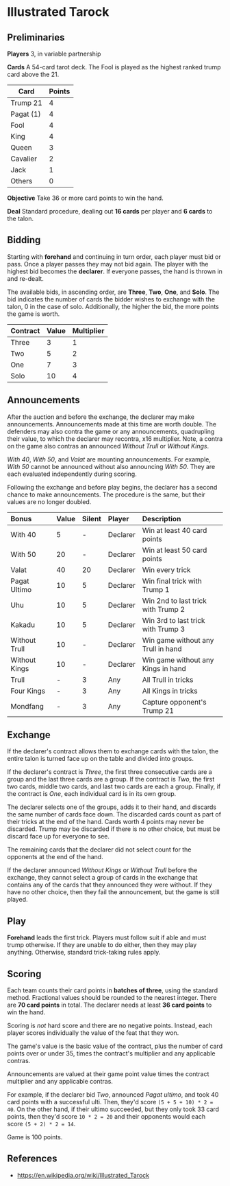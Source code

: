 # Illustrated Tarock

## Preliminaries

**Players** 3, in variable partnership

**Cards** A 54-card tarot deck. The Fool is played as the highest
ranked trump card above the 21.

Card       | Points
---------- | ------
Trump 21   | 4
Pagat (1)  | 4
Fool       | 4
King       | 4
Queen      | 3
Cavalier   | 2
Jack       | 1
Others     | 0

**Objective** Take 36 or more card points to win the hand.

**Deal** Standard procedure, dealing out **16 cards** per player and **6
cards** to the talon.

## Bidding

Starting with **forehand** and continuing in turn order, each player
must bid or pass. Once a player passes they may not bid again. The
player with the highest bid becomes the **declarer**. If everyone
passes, the hand is thrown in and re-dealt.

The available bids, in ascending order, are **Three**, **Two**,
**One**, and **Solo**. The bid indicates the number of cards the
bidder wishes to exchange with the talon, 0 in the case of solo.
Additionally, the higher the bid, the more points the game is worth.

| Contract | Value | Multiplier |
|:---------|:------|:-----------|
| Three    | 3     | 1          |
| Two      | 5     | 2          |
| One      | 7     | 3          |
| Solo     | 10    | 4          |

## Announcements

After the auction and before the exchange, the declarer may make
announcements. Announcements made at this time are worth double. The
defenders may also contra the game or any announcements, quadrupling
their value, to which the declarer may recontra, x16 multiplier. Note,
a contra on the game also contras an announced _Without Trull_ or
_Without Kings_.

_With 40_, _With 50_, and _Valat_ are mounting announcements. For
example, _With 50_ cannot be announced without also announcing _With
50_. They are each evaluated independently during scoring.

Following the exchange and before play begins, the declarer has a
second chance to make announcements. The procedure is the same, but
their values are no longer doubled.

| Bonus         | Value | Silent | Player   | Description                        |
|:--------------|:------|:-------|:---------|:-----------------------------------|
| With 40       | 5     | -      | Declarer | Win at least 40 card points        |
| With 50       | 20    | -      | Declarer | Win at least 50 card points        |
| Valat         | 40    | 20     | Declarer | Win every trick                    |
| Pagat Ultimo  | 10    | 5      | Declarer | Win final trick with Trump 1       |
| Uhu           | 10    | 5      | Declarer | Win 2nd to last trick with Trump 2 |
| Kakadu        | 10    | 5      | Declarer | Win 3rd to last trick with Trump 3 |
| Without Trull | 10    | -      | Declarer | Win game without any Trull in hand |
| Without Kings | 10    | -      | Declarer | Win game without any Kings in hand |
| Trull         | -     | 3      | Any      | All Trull in tricks                |
| Four Kings    | -     | 3      | Any      | All Kings in tricks                |
| Mondfang      | -     | 3      | Any      | Capture opponent's Trump 21        |

## Exchange

If the declarer's contract allows them to exchange cards with the
talon, the entire talon is turned face up on the table and divided
into groups.

If the declarer's contract is _Three_, the first three consecutive
cards are a group and the last three cards are a group. If the
contract is _Two_, the first two cards, middle two cards, and last
two cards are each a group. Finally, if the contract is _One_, each
individual card is in its own group.

The declarer selects one of the groups, adds it to their hand, and
discards the same number of cards face down. The discarded cards count
as part of their tricks at the end of the hand. Cards worth 4 points
may never be discarded. Trump may be discarded if there is no other
choice, but must be discard face up for everyone to see.

The remaining cards that the declarer did not select count for the
opponents at the end of the hand.

If the declarer announced _Without Kings_ or _Without Trull_ before
the exchange, they cannot select a group of cards in the exchange that
contains any of the cards that they announced they were without. If
they have no other choice, then they fail the announcement, but the
game is still played.

## Play

**Forehand** leads the first trick. Players must follow suit if able
and must trump otherwise. If they are unable to do either, then they
may play anything. Otherwise, standard trick-taking rules apply.

## Scoring

Each team counts their card points in **batches of three**, using the
standard method. Fractional values should be rounded to the nearest
integer. There are **70 card points** in total. The declarer needs at
least **36 card points** to win the hand.

Scoring is _not_ hard score and there are no negative points. Instead,
each player scores individually the value of the feat that they won.

The game's value is the basic value of the contract, plus the number
of card points over or under 35, times the contract's multiplier and
any applicable contras.

Announcements are valued at their game point value times the contract
multiplier and any applicable contras.

For example, if the declarer bid _Two_, announced _Pagat ultimo_, and
took 40 card points with a successful ulti. Then, they'd score
`(5 + 5 + 10) * 2 = 40`. On the other hand, if their ultimo succeeded,
but they only took 33 card points, then they'd score `10 * 2 = 20` and
their opponents would each score `(5 + 2) * 2 = 14`.

Game is 100 points.

## References

- https://en.wikipedia.org/wiki/Illustrated_Tarock
